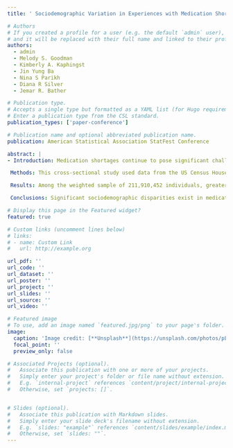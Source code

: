 ```yaml
---
title: ' Sociodemographic Variation in Experiences with Medication Shortages among US Adults'

# Authors
# If you created a profile for a user (e.g. the default `admin` user), write the username (folder name) here
# and it will be replaced with their full name and linked to their profile.
authors:
  - admin
  - Melody S. Goodman
  - Kimberly A. Kaphingst
  - Jin Yung Ba
  - Nina S Parikh
  - Diana R Silver
  - Jemar R. Bather

# Publication type.
# Accepts a single type but formatted as a YAML list (for Hugo requirements).
# Enter a publication type from the CSL standard.
publication_types: ['paper-conference']

# Publication name and optional abbreviated publication name.
publication: American Statistical Association StatFest Conference

abstract: |
- Introduction: Medication shortages continue to pose significant challenges within the US healthcare system. However, there is limited knowledge about the associations between sociodemographic factors and the likelihood of experiencing shortages with prescribed medications and over-the-counter medications. 

 Methods: This cross-sectional study used data from the US Census Household Pulse Survey (August–October 2023), a nationally representative survey of adults aged 18 and above. Sociodemographic factors included age, gender identity, race/ethnicity, marital and employment status, educational attainment, household income, number of children, health insurance, depression and anxiety symptoms, disability status, and region. Weighted multivariable models estimated adjusted odds ratios (ORs) and 95% confidence intervals (CIs). Sensitivity analysis was conducted using the same models; individuals with missing health insurance coverage were excluded.

 Results: Among the weighted sample of 211,910,452 individuals, greater shortage experiences with prescribed and over-the-counter medications were associated with middle age (e.g., 45-64 years, OR 1.35, 95% CI 1.14-1.58), transgender/other gender identity (OR 2.11, 95% CI 1.77-2.51), higher educational attainment (e.g., graduate degrees, OR 1.60, 95% CI 1.48-1.73), higher number of children (e.g., three or more children, OR 1.43, 95% CI 1.29-1.58), having depression (OR 1.49, 95% CI 1.39-1.61) and anxiety symptoms (OR 2.13, 95% CI 1.90-2.38), and being disabled (OR 2.21, 95% CI 2.06-2.36). Being employed (OR 0.84, 95% CI 0.76-0.93) and having a higher household income (e.g., $100,000-$149,999, OR 0.66, 95% CI 0.57-0.76) were associated with a lower likelihood of experiencing shortages.

 Conclusions: Significant sociodemographic disparities exist in medication shortages among US adults, particularly affecting those with lower socioeconomic status, transgender identities, mental health issues, and disabilities. Targeted interventions, improved drug supply chains, and equitable drug coverage are essential to reduce health inequities and improve outcomes.

# Display this page in the Featured widget?
featured: true

# Custom links (uncomment lines below)
# links:
# - name: Custom Link
#   url: http://example.org

url_pdf: ''
url_code: ''
url_dataset: ''
url_poster: ''
url_project: ''
url_slides: ''
url_source: ''
url_video: ''

# Featured image
# To use, add an image named `featured.jpg/png` to your page's folder.
image:
  caption: 'Image credit: [**Unsplash**](https://unsplash.com/photos/pLCdAaMFLTE)'
  focal_point: ''
  preview_only: false

# Associated Projects (optional).
#   Associate this publication with one or more of your projects.
#   Simply enter your project's folder or file name without extension.
#   E.g. `internal-project` references `content/project/internal-project/index.md`.
#   Otherwise, set `projects: []`.


# Slides (optional).
#   Associate this publication with Markdown slides.
#   Simply enter your slide deck's filename without extension.
#   E.g. `slides: "example"` references `content/slides/example/index.md`.
#   Otherwise, set `slides: ""`.
---
```

